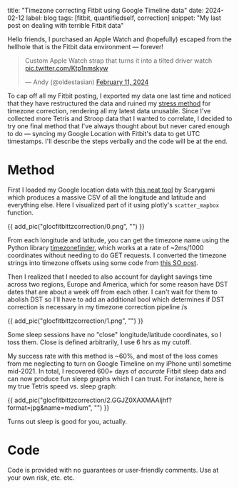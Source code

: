 title: "Timezone correcting Fitbit using Google Timeline data"
date: 2024-02-12
label: blog
tags: [fitbit, quantifiedself, correction]
snippet: "My last post on dealing with terrible Fitbit data"

Hello friends, I purchased an Apple Watch and (hopefully) escaped from the hellhole that is the Fitbit data environment — forever!

<blockquote class="twitter-tweet" data-media-max-width="560"><p lang="en" dir="ltr">Custom Apple Watch strap that turns it into a tilted driver watch <a href="https://t.co/Ktp1nmskyw">pic.twitter.com/Ktp1nmskyw</a></p>&mdash; Andy (@oldestasian) <a href="https://twitter.com/oldestasian/status/1756578851893760155?ref_src=twsrc%5Etfw">February 11, 2024</a></blockquote> <script async src="https://platform.twitter.com/widgets.js" charset="utf-8"></script>

To cap off all my Fitbit posting, I exported my data one last time and noticed that they have restructured the data and ruined my [stress method](../fitbitsleeptzcorrection) for timezone correction, rendering all my latest data unusable. Since I've collected more Tetris and Stroop data that I wanted to correlate, I decided to try one final method that I've always thought about but never cared enough to do — syncing my Google Location with Fitbit's data to get UTC timestamps. I'll describe the steps verbally and the code will be at the end. 

# Method

First I loaded my Google location data with [this neat tool](https://github.com/Scarygami/location-history-json-converter) by Scarygami which produces a massive CSV of all the longitude and latitude and everything else. Here I visualized part of it using plotly's `scatter_mapbox` function. 

{{ add_pic("glocfitbittzcorrection/0.png", "") }}

From each longitude and latitude, you can get the timezone name using the Python library [timezonefinder](https://pypi.org/project/timezonefinder/), which works at a rate of ~2ms/1000 coordinates without needing to do GET requests. I converted the timezone strings into timezone offsets using some code from [this SO post](https://stackoverflow.com/questions/5537876/get-utc-offset-from-time-zone-name-in-python). 

Then I realized that I needed to also account for daylight savings time across two regions, Europe and America, which for some reason have DST dates that are about a week off from each other. I can't wait for them to abolish DST so I'll have to add an additional bool which determines if DST correction is necessary in my timezone correction pipeline /s

{{ add_pic("glocfitbittzcorrection/1.png", "") }}

Some sleep sessions have no "close" longitude/latitude coordinates, so I toss them. Close is defined arbitrarily, I use 6 hrs as my cutoff. 

My success rate with this method is ~60%, and most of the loss comes from me neglecting to turn on Google Timeline on my iPhone until sometime mid-2021. In total, I recovered 600+ days of _accurate_ Fitbit sleep data and can now produce fun sleep graphs which I can trust. For instance, here is my true Tetris speed vs. sleep graph: 

{{ add_pic("glocfitbittzcorrection/2.GGJZ0XAXMAAljhf?format=jpg&amp;name=medium", "") }}

Turns out sleep is good for you, actually.

# Code

Code is provided with no guarantees or user-friendly comments. Use at your own risk, etc. etc.
